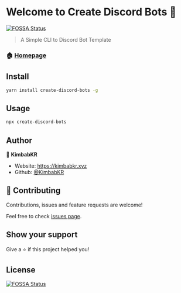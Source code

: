# Welcome to Create Discord Bots 👋
[![FOSSA Status](https://app.fossa.com/api/projects/git%2Bgithub.com%2FKimbabKR%2Fcreate-discord-bots.svg?type=shield)](https://app.fossa.com/projects/git%2Bgithub.com%2FKimbabKR%2Fcreate-discord-bots?ref=badge_shield)


> A Simple CLI to Discord Bot Template

### 🏠 [Homepage](https://discord.gg/KbWvaNU)

## Install

```sh
yarn install create-discord-bots -g
```

## Usage

```sh
npx create-discord-bots
```

## Author

👤 **KimbabKR**

* Website: https://kimbabkr.xyz
* Github: [@KimbabKR](https://github.com/KimbabKR)

## 🤝 Contributing

Contributions, issues and feature requests are welcome!

Feel free to check [issues page](https://github.com/KimbabKR/create-discord-bots/issues). 

## Show your support

Give a ⭐️ if this project helped you!


## License
[![FOSSA Status](https://app.fossa.com/api/projects/git%2Bgithub.com%2FKimbabKR%2Fcreate-discord-bots.svg?type=large)](https://app.fossa.com/projects/git%2Bgithub.com%2FKimbabKR%2Fcreate-discord-bots?ref=badge_large)